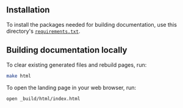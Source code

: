 ## Installation
To install the packages needed for building documentation, use this directory's [`requirements.txt`](./requirements.txt).

## Building documentation locally
To clear existing generated files and rebuild pages, run:
```bash
make html
```
To open the landing page in your web browser, run:
```bash
open _build/html/index.html
```
